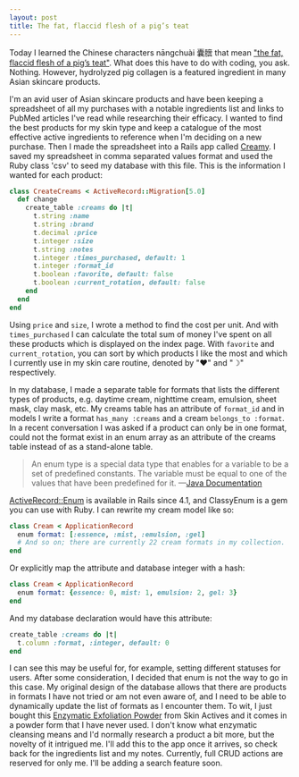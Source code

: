 ```yaml
---
layout: post
title: The fat, flaccid flesh of a pig’s teat
---
```

Today I learned the Chinese characters nāngchuài 囊膪 that mean ["the fat, flaccid flesh of a pig’s teat"](http://languagelog.ldc.upenn.edu/nll/?p=32518). What does this have to do with coding, you ask. Nothing. However, hydrolyzed pig collagen is a featured ingredient in many Asian skincare products.

I'm an avid user of Asian skincare products and have been keeping a spreadsheet of all my purchases with a notable ingredients list and links to PubMed articles I've read while researching their efficacy. I wanted to find the best products for my skin type and keep a catalogue of the most effective active ingredients to reference when I'm deciding on a new purchase. Then I made the spreadsheet into a Rails app called [Creamy](http://creamy.jingyufanclub.co/). I saved my spreadsheet in comma separated values format and used the Ruby class 'csv' to seed my database with this file. This is the information I wanted for each product:
```ruby
class CreateCreams < ActiveRecord::Migration[5.0]
  def change
    create_table :creams do |t|
      t.string :name
      t.string :brand
      t.decimal :price
      t.integer :size
      t.string :notes
      t.integer :times_purchased, default: 1
      t.integer :format_id
      t.boolean :favorite, default: false
      t.boolean :current_rotation, default: false
    end
  end
end
```
Using `price` and `size`, I wrote a method to find the cost per unit. And with `times_purchased` I can calculate the total sum of money I've spent on all these products which is displayed on the index page. With `favorite` and `current_rotation`, you can sort by which products I like the most and which I currently use in my skin care routine, denoted by "♥" and "☽" respectively.

In my database, I made a separate table for formats that lists the different types of products, e.g. daytime cream, nighttime cream, emulsion, sheet mask, clay mask, etc. My creams table has an attribute of `format_id` and in models I write a format `has_many :creams` and a cream `belongs_to :format`. In a recent conversation I was asked if a product can only be in one format, could not the format exist in an enum array as an attribute of the creams table instead of as a stand-alone table.

>An enum type is a special data type that enables for a variable to be a set of predefined constants. The variable must be equal to one of the values that have been predefined for it.
>—[Java Documentation](https://docs.oracle.com/javase/tutorial/java/javaOO/enum.html)

[ActiveRecord::Enum](http://api.rubyonrails.org/classes/ActiveRecord/Enum.html) is available in Rails since 4.1, and ClassyEnum is a gem you can use with Ruby. I can rewrite my cream model like so:
```ruby
class Cream < ApplicationRecord
  enum format: [:essence, :mist, :emulsion, :gel]
  # And so on; there are currently 22 cream formats in my collection.
end
```
Or explicitly map the attribute and database integer with a hash:
```ruby
class Cream < ApplicationRecord
  enum format: {essence: 0, mist: 1, emulsion: 2, gel: 3}
end
```
And my database declaration would have this attribute:
```ruby
create_table :creams do |t|
  t.column :format, :integer, default: 0
end
```
I can see this may be useful for, for example, setting different statuses for users. After some consideration, I decided that enum is not the way to go in this case. My original design of the database allows that there are products in formats I have not tried or am not even aware of, and I need to be able to dynamically update the list of formats as I encounter them. To wit, I just bought this [Enzymatic Exfoliation Powder](http://www.skinactives.com/Enzymatic-Exfoliation-Powder.html) from Skin Actives and it comes in a powder form that I have never used. I don't know what enzymatic cleansing means and I'd normally research a product a bit more, but the novelty of it intrigued me. I'll add this to the app once it arrives, so check back for the ingredients list and my notes. Currently, full CRUD actions are reserved for only me. I'll be adding a search feature soon.
